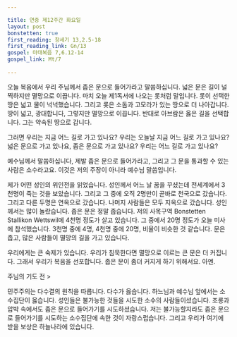 ```yaml
---

title: 연중 제12주간 화요일
layout: post 
bonstetten: true
first_reading: 창세기 13,2.5-18 
first_reading_link: Gn/13
gospel: 마태복음 7,6.12-14
gospel_link: Mt/7
 
---
```


오늘 복음에서 우리 주님께서 좁은 문으로 들어가라고 말씀하십니다. 넓은 문은 길이 널찍하지만 멸망으로 이끕니다. 마치 오늘 제1독서에 나오는 롯처럼 말입니다. 롯이 선택한 땅은 넓고 물이 넉넉했습니다. 그리고 롯은 소돔과 고모라가 있는 땅으로 더 나아갑니다. 땅이 넓고, 광대합니다, 그렇지만 멸망으로 이끕니다. 반대로 아브람은 옳은 길을 선택합니다. 그는 약속된 땅으로 갑니다. 

그러면 우리는 지금 어느 길로 가고 있나요? 우리는 오늘날 지금 어느 길로 가고 있나요? 넓은 문으로 가고 있나요, 좁은 문으로 가고 있나요? 우리는 어느 길로 가고 있나요?

예수님께서 말씀하십니다, 제발 좁은 문으로 들어가라고, 그리고 그 문을 통과할 수 있는 사람은 소수라고요. 이것은 저의 주장이 아니라 예수님 말씀입니다.

제가 어떤 성인의 위인전을 읽었습니다. 성인께서 어느 날 꿈을 꾸셨는데 전세계에서 3천명이 죽는 것을 보았습니다. 그리고 그 중에 오직 2명만이 곧바로 천국으로 갔습니다. 그리고 다른 두명은 연옥으로 갔습니다. 나머지 사람들은 모두 지옥으로 갔습니다. 성인께서는 많이 놀랐습니다. 좁은 문은 정말 좁습니다. 저의 사목구역 Bonstetten Stallikon Wettswil에 4천명 정도가 살고 있습니다. 그 중에서 20명 정도가 오늘 미사에 참석했습니다. 3천명 중에 4명, 4천명 중에 20명, 비율이 비슷한 것 같습니다. 문은 좁고, 많은 사람들이 멸망의 길을 가고 있습니다. 

우리에게는 큰 숙제가 있습니다. 
우리가 침묵한다면 멸망으로 이르는 큰 문은 더 커집니다. 
그래서 우리가 복음을 선포합니다. 좁은 문이 좀더 커지게 하기 위해서요. 아멘.

주님의 기도 전 >

민주주의는 다수결의 원칙을 따릅니다. 다수가 옳습니다. 하느님과 예수님 앞에서는 소수집단이 옳습니다. 성인들은 불가능한 것들을 시도한 소수의 사람들이셨습니다. 조롱과 압박 속에서도 좁은 문으로 들어가기를 시도하셨습니다. 
저는 불가능할지라도 좁은 문으로 들어가기를 시도하는 소수집단에 속한 것이 자랑스럽습니다. 그리고 우리가 여기에 받을 보상은 하늘나라에 있습니다.  